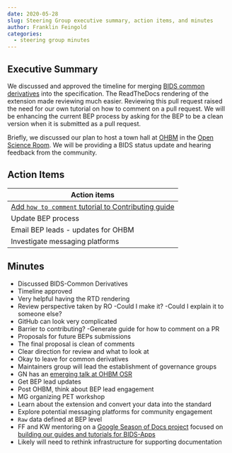 ```yaml
---
date: 2020-05-28
slug: Steering Group executive summary, action items, and minutes
author: Franklin Feingold
categories:
  - steering group minutes
---
```


<!-- more -->

## Executive Summary

We discussed and approved the timeline for merging [BIDS common derivatives](https://github.com/bids-standard/bids-specification/pull/265) into the specification. The ReadTheDocs rendering of the extension made reviewing much easier. Reviewing this pull request raised the need for our own tutorial on how to comment on a pull request. We will be enhancing the current BEP process by asking for the BEP to be a clean version when it is submitted as a pull request.

Briefly, we discussed our plan to host a town hall at [OHBM](https://www.humanbrainmapping.org/i4a/pages/index.cfm?pageID=3958&activateFull=true) in the [Open Science Room](https://ohbm.github.io/osr2020/). We will be providing a BIDS status update and hearing feedback from the community.

## Action Items

| Action items                                                                                                        |
| ------------------------------------------------------------------------------------------------------------------- |
| [Add `how to comment` tutorial to Contributing guide](https://github.com/bids-standard/bids-specification/pull/490) |
| Update BEP process                                                                                                  |
| Email BEP leads - updates for OHBM                                                                                  |
| Investigate messaging platforms                                                                                     |

## Minutes

- Discussed BIDS-Common Derivatives
- Timeline approved
- Very helpful having the RTD rendering
- Review perspective taken by RO
  -Could I make it?
  -Could I explain it to someone else?
- GitHub can look very complicated
- Barrier to contributing?
  -Generate guide for how to comment on a PR
- Proposals for future BEPs submissions
- The final proposal is clean of comments
- Clear direction for review and what to look at
- Okay to leave for common derivatives
- Maintainers group will lead the establishment of governance groups
- GN has an [emerging talk at OHBM OSR](https://github.com/ohbm/osr2020/issues/42)
- Get BEP lead updates
- Post OHBM, think about BEP lead engagement
- MG organizing PET workshop
- Learn about the extension and convert your data into the standard
- Explore potential messaging platforms for community engagement
- `Raw` data defined at BEP level
- FF and KW mentoring on a [Google Season of Docs project](https://www.incf.org/activities/google-season-of-docs) focused on [building our guides and tutorials for BIDS-Apps](https://neurostars.org/t/bids-apps-google-season-of-docs-information/6999)
- Likely will need to rethink infrastructure for supporting documentation
